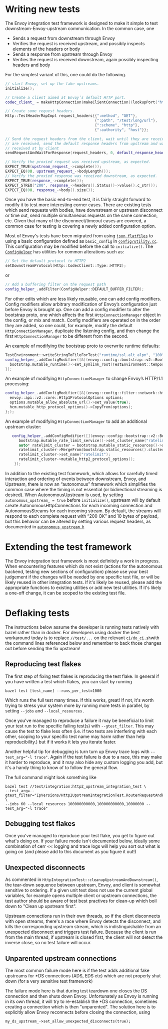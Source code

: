 # Writing new tests

The Envoy integration test framework is designed to make it simple to test downstream-Envoy-upstream
communication. In the common case, one

- Sends a request from downstream through Envoy
- Verifies the request is received upstream, and possibly inspects elements of the headers or body
- Sends a response from upstream through Envoy
- Verifies the request is received downstream, again possibly inspecting headers and body

For the simplest variant of this, one could do the following.

```c++
// start Envoy, set up the fake upstreams.
initialize();

// Create a client aimed at Envoy’s default HTTP port.
codec_client_ = makeHttpConnection(makeClientConnection((lookupPort("http"))));

// Create some request headers.
Http::TestHeaderMapImpl request_headers{{":method", "GET"},
                                        {":path", "/test/long/url"},
                                        {":scheme", "http"},
                                        {":authority", "host"}};

// Send the request headers from the client, wait until they are received upstream. When they
// are received, send the default response headers from upstream and wait until they are
// received at by client
sendRequestAndWaitForResponse(request_headers, 0, default_response_headers_, 0);

// Verify the proxied request was received upstream, as expected.
EXPECT_TRUE(upstream_request_->complete());
EXPECT_EQ(0U, upstream_request_->bodyLength());
// Verify the proxied response was received downstream, as expected.
EXPECT_TRUE(response_->complete());
EXPECT_STREQ("200", response_->headers().Status()->value().c_str());
EXPECT_EQ(0U, response_->body().size());
```

Once you have the basic end-to-end test, it is fairly straight forward to modify it to test more
interesting corner cases. There are existing tests which send requests with bodies, have
downstream or upstream disconnect or time out, send multiple simultaneous requests on the same
connection, etc. Given that many of the disconnect/timeout cases are covered, a common case for
testing is covering a newly added configuration option.

Most of Envoy's tests have been migrated from using [`json flatfiles`](../config/integration/) to
using a basic configuration defined as `basic_config` in [`config/utility.cc`](../config/utility.cc).
This configuration may be modified before the call to `initialize()`.
The [`ConfigHelper`](../config/utility.h) has utilities for common alterations such as:

```c++
// Set the default protocol to HTTP2
setDownstreamProtocol(Http::CodecClient::Type::HTTP2);
```

or

```c++
// Add a buffering filter on the request path
config_helper_.addFilter(ConfigHelper::DEFAULT_BUFFER_FILTER);
```

For other edits which are less likely reusable, one can add config modifiers. Config modifiers
allow arbitrary modification of Envoy’s configuration just before Envoy is brought up. One can add
a config modifier to alter the bootstrap proto, one which affects the first `HttpConnectionManager`
object in the config, or mix and match. Config modifiers are operated on in the order they are
added, so one could, for example, modify the default `HttpConnectionManager`, duplicate the listening
config, and then change the first `HttpConnectionManager` to be different from the second.

An example of modifying the bootstrap proto to overwrite runtime defaults:
```c++
TestEnvironment::writeStringToFileForTest("runtime/ssl.alt_alpn", "100");
config_helper_.addConfigModifier([&](envoy::config::bootstrap::v2::Bootstrap& bootstrap) -> void {
  bootstrap.mutable_runtime()->set_symlink_root(TestEnvironment::temporaryPath("runtime");
});
```

An example of modifying `HttpConnectionManager` to change Envoy’s HTTP/1.1 processing:
```c++
config_helper_.addConfigModifier([&](envoy::config::filter::network::http_connection_manager::v2::HttpConnectionManager& hcm) -> void {
  envoy::api::v2::core::Http1ProtocolOptions options;
  options.mutable_allow_absolute_url()->set_value(true);
  hcm.mutable_http_protocol_options()->CopyFrom(options);
};);
```
An example of modifying `HttpConnectionManager` to add an additional upstream
cluster:
```c++
   config_helper_.addConfigModifier([](envoy::config::bootstrap::v2::Bootstrap& bootstrap) {
      bootstrap.mutable_rate_limit_service()->set_cluster_name("ratelimit");
      auto* ratelimit_cluster = bootstrap.mutable_static_resources()->add_clusters();
      ratelimit_cluster->MergeFrom(bootstrap.static_resources().clusters()[0]);
      ratelimit_cluster->set_name("ratelimit");
      ratelimit_cluster->mutable_http2_protocol_options();
    });
```

In addition to the existing test framework, which allows for carefully timed interaction and ordering of events between downstream, Envoy, and Upstream, there is now an “autonomous” framework which simplifies the common case where the timing is not essential (or bidirectional streaming is desired). When AutonomousUpstream is used, by setting `autonomous_upstream_ = true` before `initialize()`, upstream will by default create AutonomousHttpConnections for each incoming connection and AutonomousStreams for each incoming stream. By default, the streams will respond to each complete request with “200 OK” and 10 bytes of payload, but this behavior can be altered by setting various request headers, as documented in [`autonomous_upstream.h`](autonomous_upstream.h)

# Extending the test framework

The Envoy integration test framework is most definitely a work in progress.
When encountering features which do not exist (actions for the autonomous
backend, testing new sections of configuration) please use your best judgement
if the changes will be needed by one specific test file, or will be likely
reused in other integration tests. If it's likely be reused, please add the
appropriate functions to existing utilities or add new test utilities. If it's
likely a one-off change, it can be scoped to the existing test file.


# Deflaking tests

The instructions below assume the developer is running tests natively with bazel
rather than in docker.  For developers using docker the best workaround today is
to replace `//test/...` on the relevant `ci/do_ci.sh`with the command lines
referenced below and remember to back those changes out before sending the fix
upstream!

## Reproducing test flakes

The first step of fixing test flakes is reproducing the test flake. In general
if you have written a test which flakes, you can start by running

``
bazel test [test_name] --runs_per_test=1000
``

Which runs the full test many times. If this works, great!  If not, it's worth
trying to stress your system more by running more tests in parallel, by setting
`--jobs` and `--local_resources.`

Once you've managed to reproduce a failure it may be beneficial to limit your
test run to the specific failing test(s) with `--gtest_filter`. This may cause
the test to flake less often (i.e. if two tests are interfering with each other,
scoping to your specific test name may harm rather than help reproducibility.)
but if it works it lets you iterate faster.

Another helpful tip for debugging is turn turn up Envoy trace logs with
`--test_arg="-l trace"`. Again if the test failure is due to a race, this may make
it harder to reproduce, and it may also hide any custom logging you add, but it's a
handy thing to know of to follow the general flow.

The full command might look something like

```
bazel test //test/integration:http2_upstream_integration_test \
--test_arg=--gtest_filter="IpVersions/Http2UpstreamIntegrationTest.RouterRequestAndResponseWithBodyNoBuffer/IPv6" \
--jobs 60 --local_resources 100000000000,100000000000,10000000 --test_arg="-l trace"
```

## Debugging test flakes

Once you've managed to reproduce your test flake, you get to figure out what's
doing on. If your failure mode isn't documented below, ideally some combination
of cerr << logging and trace logs will help you sort out what is going on (and
please add to this document as you figure it out!)

## Unexpected disconnects

As commented in `HttpIntegrationTest::cleanupUpstreamAndDownstream()`, the
tear-down sequence between upstream, Envoy, and client is somewhat sensitive to
ordering. If a given unit test does not use the current global variables, for
example opens multiple client or upstream connections, the test author should be
aware of test best practives for clean-up which boil down to "Clean up upstream
first".

Upstream connections run in their own threads, so if the client disconnects with
open streams, there's a race where Envoy detects the disconnect, and kills the
corresponding upstream stream, which is indistinguishable from an unexpected
disconnect and triggers test failure. Because the client is run from the main
thread, if upstream is closed first, the client will not detect the inverse
close, so no test failure will occur.

## Unparented upstream connections

The most common failure mode here is if the test adds additional fake
upstreams for *DS connections (ADS, EDS etc) which are not properly shut down
(for a very sensitive test framework)

The failure mode here is that during test teardown one closes the DS connection
and then shuts down Envoy. Unfortunately as Envoy is running in its own thread,
it will try to re-establish the *DS connection, sometimes creating a connection
which is then "unparented". The solution here is to explicitly allow Envoy
reconnects before closing the connection, using

`my_ds_upstream_->set_allow_unexpected_disconnects(true);`

